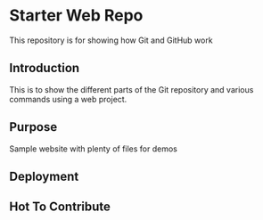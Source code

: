 # Starter Web Repo

This repository is for showing how Git and GitHub work

## Introduction

This is to show the different parts of the Git repository and various commands using a web project.
## Purpose

Sample website with plenty of files for demos

## Deployment

## Hot To Contribute
